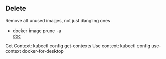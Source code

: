 ## Delete 
Remove all unused images, not just dangling ones
- docker image prune -a  
[doc](https://docs.docker.com/engine/reference/commandline/image_prune/)

Get Context: kubectl config get-contexts
Use context: kubectl config use-context docker-for-desktop
